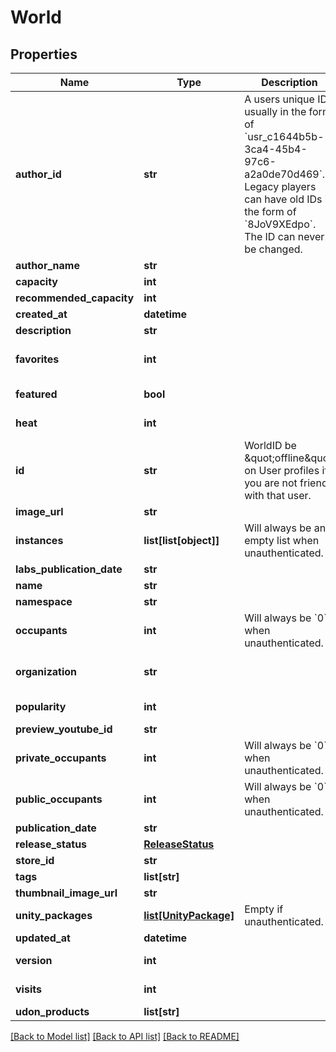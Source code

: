 # World



## Properties
Name | Type | Description | Notes
------------ | ------------- | ------------- | -------------
**author_id** | **str** | A users unique ID, usually in the form of &#x60;usr_c1644b5b-3ca4-45b4-97c6-a2a0de70d469&#x60;. Legacy players can have old IDs in the form of &#x60;8JoV9XEdpo&#x60;. The ID can never be changed. | 
**author_name** | **str** |  | 
**capacity** | **int** |  | 
**recommended_capacity** | **int** |  | 
**created_at** | **datetime** |  | 
**description** | **str** |  | 
**favorites** | **int** |  | [optional] [default to 0]
**featured** | **bool** |  | [default to False]
**heat** | **int** |  | [default to 0]
**id** | **str** | WorldID be \&quot;offline\&quot; on User profiles if you are not friends with that user. | 
**image_url** | **str** |  | 
**instances** | **list[list[object]]** | Will always be an empty list when unauthenticated. | [optional] 
**labs_publication_date** | **str** |  | 
**name** | **str** |  | 
**namespace** | **str** |  | [optional] 
**occupants** | **int** | Will always be &#x60;0&#x60; when unauthenticated. | [optional] [default to 0]
**organization** | **str** |  | [default to 'vrchat']
**popularity** | **int** |  | [default to 0]
**preview_youtube_id** | **str** |  | [optional] 
**private_occupants** | **int** | Will always be &#x60;0&#x60; when unauthenticated. | [optional] [default to 0]
**public_occupants** | **int** | Will always be &#x60;0&#x60; when unauthenticated. | [optional] [default to 0]
**publication_date** | **str** |  | 
**release_status** | [**ReleaseStatus**](ReleaseStatus.md) |  | 
**store_id** | **str** |  | 
**tags** | **list[str]** |   | 
**thumbnail_image_url** | **str** |  | 
**unity_packages** | [**list[UnityPackage]**](UnityPackage.md) | Empty if unauthenticated. | [optional] 
**updated_at** | **datetime** |  | 
**version** | **int** |  | [default to 0]
**visits** | **int** |  | [default to 0]
**udon_products** | **list[str]** |  | [optional] 

[[Back to Model list]](../README.md#documentation-for-models) [[Back to API list]](../README.md#documentation-for-api-endpoints) [[Back to README]](../README.md)


